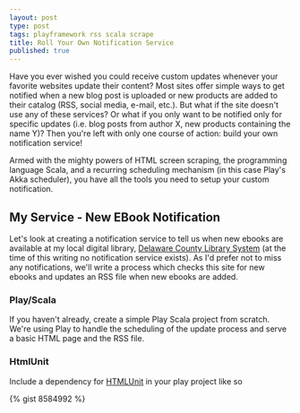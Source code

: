 ```yaml
---
layout: post
type: post
tags: playframework rss scala scrape
title: Roll Your Own Notification Service
published: true
---
```


Have you ever wished you could receive custom updates whenever your favorite websites update their content?
Most sites offer simple ways to get notified when a new blog post is uploaded or new products are added to their catalog (RSS, social media, e-mail, etc.).
But what if the site doesn't use any of these services?
Or what if you only want to be notified only for specific updates (i.e. blog posts from author X, new products containing the name Y)?
Then you're left with only one course of action: build your own notification service!

Armed with the mighty powers of HTML screen scraping, the programming language Scala,
and a recurring scheduling mechanism (in this case Play's Akka scheduler), you have all the tools you need to setup your custom notification.

## My Service - New EBook Notification
Let's look at creating a notification service to tell us when new ebooks are available at my local digital library,
[Delaware County Library System](http://digitallibrary.delcolibraries.org/) (at the time of this writing no notification service exists).
As I'd prefer not to miss any notifications, we'll write a process which checks this site for new ebooks and updates an RSS file when new ebooks are added.

### Play/Scala
If you haven't already, create a simple Play Scala project from scratch.  We're using Play to handle the scheduling of the update process and
serve a basic HTML page and the RSS file.

### HtmlUnit
Include a dependency for [HTMLUnit](http://htmlunit.sourceforge.net/) in your play project like so

{% gist 8584992 %}